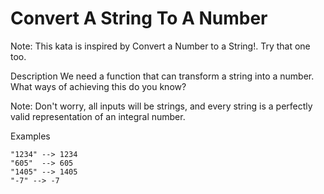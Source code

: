 # Convert A String To A Number

Note: This kata is inspired by Convert a Number to a String!. Try that one too.

Description
We need a function that can transform a string into a number. What ways of achieving this do you know?

Note: Don't worry, all inputs will be strings, and every string is a perfectly valid representation of an integral number.

Examples

```
"1234" --> 1234
"605"  --> 605
"1405" --> 1405
"-7" --> -7
```
